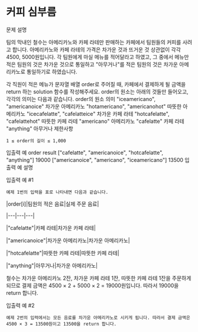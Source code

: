 # 커피 심부름

문제 설명

팀의 막내인 철수는 아메리카노와 카페 라테만 판매하는 카페에서 팀원들의 커피를 사려고 합니다. 아메리카노와 카페 라테의 가격은 차가운 것과 뜨거운 것 상관없이 각각 4500, 5000원입니다. 각 팀원에게 마실 메뉴를 적어달라고 하였고, 그 중에서 메뉴만 적은 팀원의 것은 차가운 것으로 통일하고 "아무거나"를 적은 팀원의 것은 차가운 아메리카노로 통일하기로 하였습니다.

각 직원이 적은 메뉴가 문자열 배열 order로 주어질 때, 카페에서 결제하게 될 금액을 return 하는 solution 함수를 작성해주세요. order의 원소는 아래의 것들만 들어오고, 각각의 의미는 다음과 같습니다.
order의 원소 	의미
"iceamericano", "americanoice" 	차가운 아메리카노
"hotamericano", "americanohot" 	따뜻한 아메리카노
"icecafelatte", "cafelatteice" 	차가운 카페 라테
"hotcafelatte", "cafelattehot" 	따뜻한 카페 라테
"americano" 	아메리카노
"cafelatte" 	카페 라테
"anything" 	아무거나
제한사항

    1 ≤ order의 길이 ≤ 1,000

입출력 예
order 	result
["cafelatte", "americanoice", "hotcafelatte", "anything"] 	19000
["americanoice", "americano", "iceamericano"] 	13500
입출력 예 설명

입출력 예 #1

    예제 1번의 입력을 표로 나타내면 다음과 같습니다.

|order[i]|팀원의 적은 음료|실제 주문 음료|

|---|---|---|

|"cafelatte"|카페 라테|차가운 카페 라테|

|"americanoice"|차가운 아메리카노|차가운 아메리카노|

|"hotcafelatte"|따뜻한 카페 라테|따뜻한 카페 라테|

|"anything"|아무거나|차가운 아메리카노|

철수는 차가운 아메리카노 2잔, 차가운 카페 라테 1잔, 따뜻한 카페 라테 1잔을 주문하게 되므로 결제 금액은 4500 &times; 2 + 5000 &times; 2 = 19000원입니다. 따라서 19000을 return 합니다.

입출력 예 #2

    예제 2번의 입력에서는 모든 음료를 차가운 아메리카노로 시키게 됩니다. 따라서 결제 금액은 4500 × 3 = 13500원이고 13500을 return 합니다.


